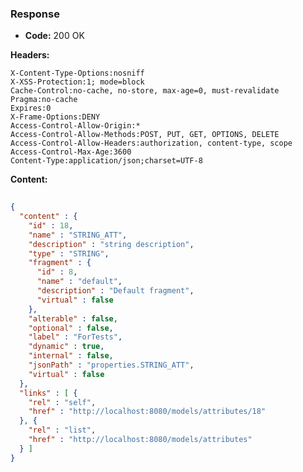 ### Response

* **Code:** 200 OK

**Headers:**

`X-Content-Type-Options:nosniff`  
`X-XSS-Protection:1; mode=block`  
`Cache-Control:no-cache, no-store, max-age=0, must-revalidate`  
`Pragma:no-cache`  
`Expires:0`  
`X-Frame-Options:DENY`  
`Access-Control-Allow-Origin:*`  
`Access-Control-Allow-Methods:POST, PUT, GET, OPTIONS, DELETE`  
`Access-Control-Allow-Headers:authorization, content-type, scope`  
`Access-Control-Max-Age:3600`  
`Content-Type:application/json;charset=UTF-8`  

**Content:**

```json
    
{
  "content" : {
    "id" : 18,
    "name" : "STRING_ATT",
    "description" : "string description",
    "type" : "STRING",
    "fragment" : {
      "id" : 8,
      "name" : "default",
      "description" : "Default fragment",
      "virtual" : false
    },
    "alterable" : false,
    "optional" : false,
    "label" : "ForTests",
    "dynamic" : true,
    "internal" : false,
    "jsonPath" : "properties.STRING_ATT",
    "virtual" : false
  },
  "links" : [ {
    "rel" : "self",
    "href" : "http://localhost:8080/models/attributes/18"
  }, {
    "rel" : "list",
    "href" : "http://localhost:8080/models/attributes"
  } ]
}
```
